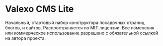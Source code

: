 # Valexo CMS Lite

Начальный, стартовый набор конструктора посадочных страниц, блогов, и сайтов.
Распространяется по MIT лицензии.
Все изменения или коммерческое использование разрешено с обязательной ссылкой на автора проекта.
